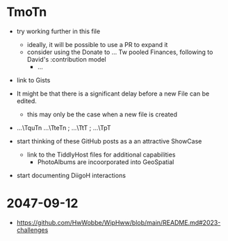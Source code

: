 # TmoTn
* try working further in this file
  * ideally, it will be possible to use a PR to expand it
  * consider using the Donate to ... Tw pooled Finances, following to David's :contribution model
    * ...

* link to Gists

* It might be that there is a significant delay before a new File can be edited.
  * this may only be the case when a new file is created

* ...\TquTn ...\TteTn ; ...\TtT ; ...\TpT

* start thinking of these GitHub posts as a an attractive ShowCase
  * link to the TiddlyHost files for additional capabilities
    * PhotoAlbums are incoorporated into GeoSpatial

* start documenting DiigoH interactions

# 2047-09-12
* https://github.com/HwWobbe/WipHww/blob/main/README.md#2023-challenges
